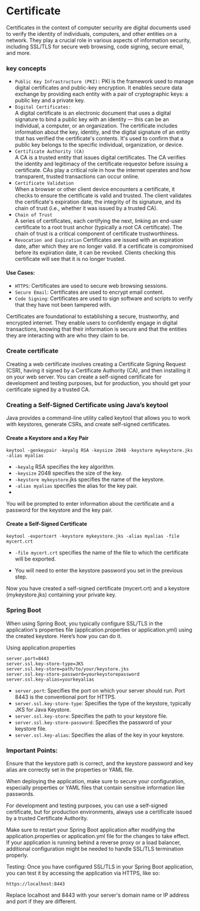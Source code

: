# Certificate

Certificates in the context of computer security are digital documents used to verify the identity of individuals, computers, and other entities on a network. They play a crucial role in various aspects of information security, including SSL/TLS for secure web browsing, code signing, secure email, and more.

### key concepts

- `Public Key Infrastructure (PKI):`
PKI is the framework used to manage digital certificates and public-key encryption.
It enables secure data exchange by providing each entity with a pair of cryptographic keys: a public key and a private key.
- `Digital Certificates:`   
A digital certificate is an electronic document that uses a digital signature to bind a public key with an identity — this can be an individual, a computer, or an organization.
The certificate includes information about the key, identity, and the digital signature of an entity that has verified the certificate's contents.
It's used to confirm that a public key belongs to the specific individual, organization, or device.
- `Certificate Authority (CA)`       
A CA is a trusted entity that issues digital certificates.
The CA verifies the identity and legitimacy of the certificate requestor before issuing a certificate.
CAs play a critical role in how the internet operates and how transparent, trusted transactions can occur online.
- `Certificate Validation`      
When a browser or other client device encounters a certificate, it checks to ensure the certificate is valid and trusted.
The client validates the certificate's expiration date, the integrity of its signature, and its chain of trust (i.e., whether it was issued by a trusted CA).
- `Chain of Trust`    
A series of certificates, each certifying the next, linking an end-user certificate to a root trust anchor (typically a root CA certificate).
The chain of trust is a critical component of certificate trustworthiness.
- `Revocation and Expiration`
Certificates are issued with an expiration date, after which they are no longer valid.
If a certificate is compromised before its expiration date, it can be revoked. Clients checking this certificate will see that it is no longer trusted.

#### Use Cases:
- `HTTPS`: Certificates are used to secure web browsing sessions.
- `Secure Email`: Certificates are used to encrypt email content.
- `Code Signing`: Certificates are used to sign software and scripts to verify that they have not been tampered with.

Certificates are foundational to establishing a secure, trustworthy, and encrypted internet. They enable users to confidently engage in digital transactions, knowing that their information is secure and that the entities they are interacting with are who they claim to be.

### Create certificate
Creating a web certificate involves creating a Certificate Signing Request (CSR), having it signed by a Certificate Authority (CA), and then installing it on your web server. You can create a self-signed certificate for development and testing purposes, but for production, you should get your certificate signed by a trusted CA.

### Creating a Self-Signed Certificate using Java’s keytool
Java provides a command-line utility called keytool that allows you to work with keystores, generate CSRs, and create self-signed certificates.

#### Create a Keystore and a Key Pair

```text
keytool -genkeypair -keyalg RSA -keysize 2048 -keystore mykeystore.jks -alias myalias
```
- `-keyalg` RSA specifies the key algorithm.
- `-keysize` 2048 specifies the size of the key.
- `-keystore mykeystore`.jks specifies the name of the keystore.
- `-alias myalias` specifies the alias for the key pair.
- 
You will be prompted to enter information about the certificate and a password for the keystore and the key pair.

#### Create a Self-Signed Certificate

```text
keytool -exportcert -keystore mykeystore.jks -alias myalias -file mycert.crt
```

- `-file mycert.crt` specifies the name of the file to which the certificate will be exported.

- You will need to enter the keystore password you set in the previous step.

Now you have created a self-signed certificate (mycert.crt) and a keystore (mykeystore.jks) containing your private key.


### Spring Boot
When using Spring Boot, you typically configure SSL/TLS in the application's properties file (application.properties or application.yml) using the created keystore. Here’s how you can do it.

Using application.properties
```text
server.port=8443
server.ssl.key-store-type=JKS
server.ssl.key-store=path/to/your/keystore.jks
server.ssl.key-store-password=yourkeystorepassword
server.ssl.key-alias=yourkeyalias
```

- `server.port`: Specifies the port on which your server should run. Port 8443 is the conventional port for HTTPS.
- `server.ssl.key-store-type`: Specifies the type of the keystore, typically JKS for Java Keystore.
- `server.ssl.key-store`: Specifies the path to your keystore file.
- `server.ssl.key-store-password`: Specifies the password of your keystore file.
- `server.ssl.key-alias`: Specifies the alias of the key in your keystore.

### Important Points:
Ensure that the keystore path is correct, and the keystore password and key alias are correctly set in the properties or YAML file. 

When deploying the application, make sure to secure your configuration, especially properties or YAML files that contain sensitive information like passwords.

For development and testing purposes, you can use a self-signed certificate, but for production environments, always use a certificate issued by a trusted Certificate Authority.

Make sure to restart your Spring Boot application after modifying the application.properties or application.yml file for the changes to take effect.
If your application is running behind a reverse proxy or a load balancer, additional configuration might be needed to handle SSL/TLS termination properly.

Testing:
Once you have configured SSL/TLS in your Spring Boot application, you can test it by accessing the application via HTTPS, like so:

```text
https://localhost:8443
```
Replace localhost and 8443 with your server's domain name or IP address and port if they are different.